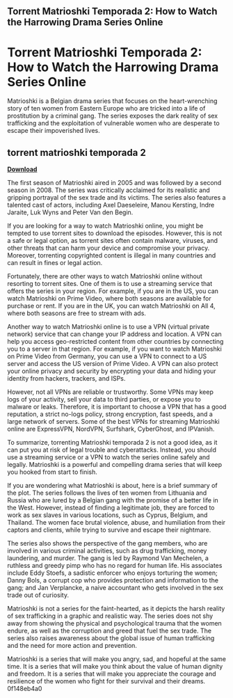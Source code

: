 ## Torrent Matrioshki Temporada 2: How to Watch the Harrowing Drama Series Online

  
# Torrent Matrioshki Temporada 2: How to Watch the Harrowing Drama Series Online
 
Matrioshki is a Belgian drama series that focuses on the heart-wrenching story of ten women from Eastern Europe who are tricked into a life of prostitution by a criminal gang. The series exposes the dark reality of sex trafficking and the exploitation of vulnerable women who are desperate to escape their impoverished lives.
 
## torrent matrioshki temporada 2


[**Download**](https://denirade.blogspot.com/?download=2tKHeC)

 
The first season of Matrioshki aired in 2005 and was followed by a second season in 2008. The series was critically acclaimed for its realistic and gripping portrayal of the sex trade and its victims. The series also features a talented cast of actors, including Axel Daeseleire, Manou Kersting, Indre Jaraite, Luk Wyns and Peter Van den Begin.
 
If you are looking for a way to watch Matrioshki online, you might be tempted to use torrent sites to download the episodes. However, this is not a safe or legal option, as torrent sites often contain malware, viruses, and other threats that can harm your device and compromise your privacy. Moreover, torrenting copyrighted content is illegal in many countries and can result in fines or legal action.
 
Fortunately, there are other ways to watch Matrioshki online without resorting to torrent sites. One of them is to use a streaming service that offers the series in your region. For example, if you are in the US, you can watch Matrioshki on Prime Video, where both seasons are available for purchase or rent. If you are in the UK, you can watch Matrioshki on All 4, where both seasons are free to stream with ads.
 
Another way to watch Matrioshki online is to use a VPN (virtual private network) service that can change your IP address and location. A VPN can help you access geo-restricted content from other countries by connecting you to a server in that region. For example, if you want to watch Matrioshki on Prime Video from Germany, you can use a VPN to connect to a US server and access the US version of Prime Video. A VPN can also protect your online privacy and security by encrypting your data and hiding your identity from hackers, trackers, and ISPs.
 
However, not all VPNs are reliable or trustworthy. Some VPNs may keep logs of your activity, sell your data to third parties, or expose you to malware or leaks. Therefore, it is important to choose a VPN that has a good reputation, a strict no-logs policy, strong encryption, fast speeds, and a large network of servers. Some of the best VPNs for streaming Matrioshki online are ExpressVPN, NordVPN, Surfshark, CyberGhost, and IPVanish.
 
To summarize, torrenting Matrioshki temporada 2 is not a good idea, as it can put you at risk of legal trouble and cyberattacks. Instead, you should use a streaming service or a VPN to watch the series online safely and legally. Matrioshki is a powerful and compelling drama series that will keep you hooked from start to finish.
  
If you are wondering what Matrioshki is about, here is a brief summary of the plot. The series follows the lives of ten women from Lithuania and Russia who are lured by a Belgian gang with the promise of a better life in the West. However, instead of finding a legitimate job, they are forced to work as sex slaves in various locations, such as Cyprus, Belgium, and Thailand. The women face brutal violence, abuse, and humiliation from their captors and clients, while trying to survive and escape their nightmare.
 
The series also shows the perspective of the gang members, who are involved in various criminal activities, such as drug trafficking, money laundering, and murder. The gang is led by Raymond Van Mechelen, a ruthless and greedy pimp who has no regard for human life. His associates include Eddy Stoefs, a sadistic enforcer who enjoys torturing the women; Danny Bols, a corrupt cop who provides protection and information to the gang; and Jan Verplancke, a naive accountant who gets involved in the sex trade out of curiosity.
 
Matrioshki is not a series for the faint-hearted, as it depicts the harsh reality of sex trafficking in a graphic and realistic way. The series does not shy away from showing the physical and psychological trauma that the women endure, as well as the corruption and greed that fuel the sex trade. The series also raises awareness about the global issue of human trafficking and the need for more action and prevention.
 
Matrioshki is a series that will make you angry, sad, and hopeful at the same time. It is a series that will make you think about the value of human dignity and freedom. It is a series that will make you appreciate the courage and resilience of the women who fight for their survival and their dreams.
 0f148eb4a0
